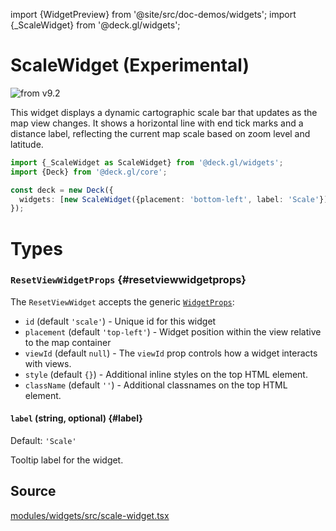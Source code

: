 import {WidgetPreview} from '@site/src/doc-demos/widgets';
import {_ScaleWidget} from '@deck.gl/widgets';

# ScaleWidget (Experimental)

<img src="https://img.shields.io/badge/from-v9.2-green.svg?style=flat-square" alt="from v9.2" />

This widget displays a dynamic cartographic scale bar that updates as the map view changes. It shows a horizontal line with end tick marks and a distance label, reflecting the current map scale based on zoom level and latitude.

<WidgetPreview cls={_ScaleWidget}/>

```ts
import {_ScaleWidget as ScaleWidget} from '@deck.gl/widgets';
import {Deck} from '@deck.gl/core';

const deck = new Deck({
  widgets: [new ScaleWidget({placement: 'bottom-left', label: 'Scale'})]
});
```

# Types

### `ResetViewWidgetProps` {#resetviewwidgetprops}

The `ResetViewWidget` accepts the generic [`WidgetProps`](../core/widget.md#props):

- `id` (default `'scale'`) -  Unique id for this widget
- `placement` (default `'top-left'`) - Widget position within the view relative to the map container
- `viewId` (default `null`) - The `viewId` prop controls how a widget interacts with views. 
- `style` (default `{}`) - Additional inline styles on the top HTML element.
- `className` (default `''`) - Additional classnames on the top HTML element.

#### `label` (string, optional) {#label}

Default: `'Scale'`

Tooltip label for the widget.

## Source

[modules/widgets/src/scale-widget.tsx](https://github.com/visgl/deck.gl/tree/master/modules/widgets/src/scale-widget.tsx)